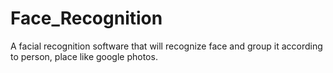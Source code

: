 # Face_Recognition
A facial recognition software that will recognize face and group it according to person, place like google photos.
